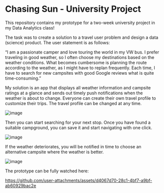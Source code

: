 # Chasing Sun - University Project
This repository contains my prototype for a two-week university project in my Data Analytics class!

The task was to create a solution to a travel user problem and design a data (science) product. The user statement is as follows:

“I am a passionate camper and love touring the world in my VW bus. I prefer traveling in good weather, so I often choose my destinations based on the weather conditions. What becomes cumbersome is planning the route according to the weather, as I might have to replan frequently. Each time, I have to search for new campsites with good Google reviews what is quite time-consuming.”

My solution is an app that displays all weather information and campsite ratings at a glance and sends out timely push notifications when the weather is about to change.
Everyone can create their own travel profile to customize their trips. The travel profile can be changed at any time. 

![image](https://github.com/user-attachments/assets/1985c053-8432-44dd-81de-6e04156d5439)


Then you can start searching for your next stop. Once you have found a suitable campground, you can save it and start navigating with one click.

![image](https://github.com/user-attachments/assets/08253a51-2605-4888-942b-edc004e792e3)


If the weather deteriorates, you will be notified in time to choose an alternative campsite where the weather is better.

![image](https://github.com/user-attachments/assets/d2fa3ae2-883e-4322-b23a-fc6c99677050)


The prototype can be fully watched here:

https://github.com/user-attachments/assets/d4067d70-28c1-4bf7-a9bf-ab60929bac2e





